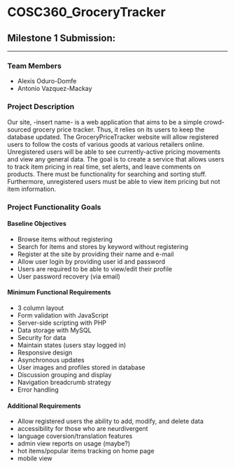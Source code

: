 # COSC360_GroceryTracker

## Milestone 1 Submission:
<hr/>

### Team Members
- Alexis Oduro-Domfe
- Antonio Vazquez-Mackay


### Project Description

Our site, -insert name- is a web application that aims to be a simple crowd-sourced grocery price tracker. Thus, it relies on its users to keep the database updated.
The GroceryPriceTracker website will allow registered users to follow the costs of various goods at various retailers online. Unregistered users will be able to see currently-active pricing movements and view any general data. The goal is to create a service that allows users to track item pricing in real time, set alerts, and leave comments on products. There must be functionality for searching and sorting stuff. Furthermore, unregistered users must be able to view item pricing but not item information.


### Project Functionality Goals

#### Baseline Objectives
- Browse items without registering
- Search for items and stores by keyword without registering
- Register at the site by providing their name and e-mail
- Allow user login by providing user id and password
- Users are required to be able to view/edit their profile
- User password recovery (via email)

#### Minimum Functional Requirements
- 3 column layout
- Form validation with JavaScript
- Server-side scripting with PHP
- Data storage with MySQL
- Security for data
- Maintain states (users stay logged in)
- Responsive design
- Asynchronous updates
- User images and profiles stored in database
- Discussion grouping and display
- Navigation breadcrumb strategy
- Error handling

#### Additional Requirements
- Allow registered users the ability to add, modify, and delete data
- accessibility for those who are neurdivergent
- language coversion/translation features
- admin view reports on usage (maybe?)
- hot items/popular items tracking on home page
- mobile view
